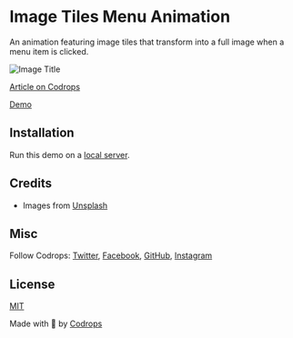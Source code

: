 # Image Tiles Menu Animation

An animation featuring image tiles that transform into a full image when a menu item is clicked.

![Image Title](https://tympanus.net/codrops/wp-content/uploads/2023/04/imagetilesmenuanimation.jpg)

[Article on Codrops](https://tympanus.net/codrops/?p=71727)

[Demo](http://tympanus.net/Development/ImageTilesMenu/)


## Installation

Run this demo on a [local server](https://developer.mozilla.org/en-US/docs/Learn/Common_questions/Tools_and_setup/set_up_a_local_testing_server).

## Credits

- Images from [Unsplash](https://unsplash.com/)

## Misc

Follow Codrops: [Twitter](http://www.twitter.com/codrops), [Facebook](http://www.facebook.com/codrops), [GitHub](https://github.com/codrops), [Instagram](https://www.instagram.com/codropsss/)

## License
[MIT](LICENSE)

Made with :blue_heart:  by [Codrops](http://www.codrops.com)





